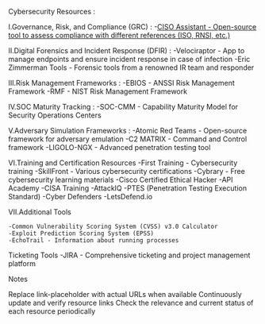 Cybersecurity Resources : 

I.Governance, Risk, and Compliance (GRC) : 
    -[CISO Assistant - Open-source tool to assess compliance with different references (ISO, RNSI, etc.)](https://github.com/intuitem/ciso-assistant-community)

II.Digital Forensics and Incident Response (DFIR) :
    -Velociraptor - App to manage endpoints and ensure incident response in case of infection
    -Eric Zimmerman Tools - Forensic tools from a renowned IR team and responder

III.Risk Management Frameworks :
    -EBIOS - ANSSI Risk Management Framework
    -RMF - NIST Risk Management Framework


IV.SOC Maturity Tracking :
    -SOC-CMM - Capability Maturity Model for Security Operations Centers

V.Adversary Simulation Frameworks : 
    -Atomic Red Teams - Open-source framework for adversary emulation
    -C2 MATRIX - Command and Control framework
    -LIGOLO-NGX - Advanced penetration testing tool

VI.Training and Certification Resources
    -First Training - Cybersecurity training 
    -SkillFront - Various cybersecurity certifications
    -Cybrary - Free cybersecurity learning materials
    -Cisco Certified Ethical Hacker
    -API Academy
    -CISA Training
    -AttackIQ
    -PTES (Penetration Testing Execution Standard)
    -Cyber Defenders
    -LetsDefend.io

VII.Additional Tools

    -Common Vulnerability Scoring System (CVSS) v3.0 Calculator
    -Exploit Prediction Scoring System (EPSS)
    -EchoTrail - Information about running processes

Ticketing Tools
    -JIRA - Comprehensive ticketing and project management platform

Notes

Replace link-placeholder with actual URLs when available
Continuously update and verify resource links
Check the relevance and current status of each resource periodically